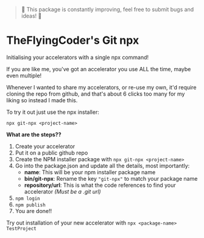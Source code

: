 > 🚨 This package is constantly improving, feel free to submit bugs and ideas! 🚨

# TheFlyingCoder's Git npx  

Initialising your accelerators with a single npx command!

If you are like me, you've got an accelerator you use ALL the time, maybe even multiple! 

Whenever I wanted to share my accelerators, or re-use my own, it'd require
cloning the repo from github, and that's about 6 clicks too many for my liking so instead I made this.

To try it out just use the npx installer:

`npx git-npx <project-name>`

**What are the steps??**  

1. Create your accelerator
2. Put it on a public github repo
3. Create the NPM installer package with `npx git-npx <project-name>`
4. Go into the package.json and update all the details, most importantly:
    * **name**: This will be your npm installer package name
    * **bin/git-npx**: Rename the key `"git-npx"` to match your package name
    * **repository/url**: This is what the code references to find your accelerator *(Must be a .git url)*
5. `npm login`
6. `npm publish`
7. You are done!!

Try out installation of your new accelerator with `npx <package-name> TestProject`
